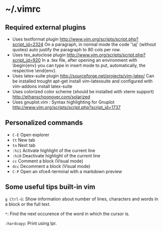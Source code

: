  ~/.vimrc
=========

Required external plugins
-------------------------

- Uses textformat plugin http://www.vim.org/scripts/script.php?script_id=2324
   On a paragraph, in normal mode the code '\aj' (without quotes) auto justify
   the paragraph to 80 cols per row.
- Uses tex_autoclose plugin http://www.vim.org/scripts/script.php?script_id=920
   In a .tex file, after opening an environment with \begin{env} you can type
   <C-c> in insert mode to put, automatically, the respective \end{env}.
- Uses latex-suite plugin http://sourceforge.net/projects/vim-latex/
   Can be installed trought apt-get install vim-latexsuite
   and configured with vim-addons install latex-suite
- Uses colorized color scheme (should be installed with xterm support)
   http://ethanschoonover.com/solarized
- Uses gnuplot.vim : Syntax highlighting for Gnuplot 
   http://www.vim.org/scripts/script.php?script_id=1737


Personalized commands
---------------------

- `C-E`  Open explorer 
- `tt`   New tab
- `tn`   Next tab 
- `:hi1` Activate highlight of the current line
- `:hi0` Deactivate highlight of the current line 
- `cc`   Comment a block (Visual mode)
- `dcc`  Decomment a block (Visual mode)
- `C-P`  Open an xfce4-terminal with a markdown preview

Some useful tips built-in vim
-----------------------------

`g Ctrl-G`: Show information about number of lines, characters and words in
            a block or the full text.

`*`: Find the next occurence of the word in which the cursor is.

`:hardcopy`: Print using lpr.
